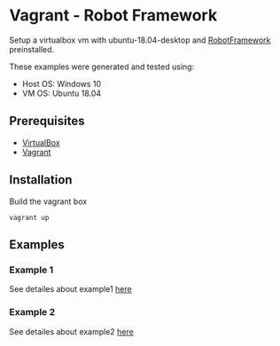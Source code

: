 # Vagrant - Robot Framework

Setup a virtualbox vm with ubuntu-18.04-desktop and [RobotFramework](http://robotframework.org/) preinstalled.

These examples were generated and tested using:
* Host OS: Windows 10
* VM OS: Ubuntu 18.04

## Prerequisites
* [VirtualBox](https://www.virtualbox.org/)
* [Vagrant](https://www.vagrantup.com/)

## Installation
Build the vagrant box

```
vagrant up
```

## Examples

### Example 1
See detailes about example1 [here](examples/example1/example1.md)

### Example 2
See detailes about example2 [here](examples/example2/example2.md)
